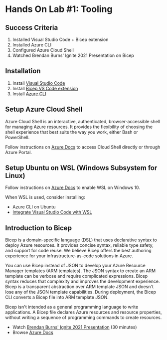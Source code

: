 # Hands On Lab #1:  Tooling

## Success Criteria

1. Installed Visual Studio Code + Bicep extension
2. Installed Azure CLI
3. Configured Azure Cloud Shell
4. Watched Brendan Burns' Ignite 2021 Presentation on Bicep

## Installation

1. Install [Visual Studio Code](https://code.visualstudio.com/Download)
2. Install [Bicep VS Code extension](https://marketplace.visualstudio.com/items?itemName=ms-azuretools.vscode-bicep)
3. Install [Azure CLI](https://docs.microsoft.com/cli/azure/install-azure-cli)

## Setup Azure Cloud Shell

Azure Cloud Shell is an interactive, authenticated, browser-accessible shell for managing Azure resources. It provides the flexibility of choosing the shell experience that best suits the way you work, either Bash or PowerShell.

Follow instructions on [Azure Docs](https://docs.microsoft.com/azure/cloud-shell/overview) to access Cloud Shell directly or through Azure Portal.

## Setup Ubuntu on WSL (Windows Subsystem for Linux)

Follow instructions on [Azure Docs](https://docs.microsoft.com/en-us/windows/wsl/install-win10) to enable WSL on Windows 10.

When WSL is used, consider installing:

* Azure CLI on Ubuntu
* [Integrate Visual Studio Code with WSL](https://code.visualstudio.com/docs/remote/wsl)

## Introduction to Bicep

Bicep is a domain-specific language (DSL) that uses declarative syntax to deploy Azure resources. It provides concise syntax, reliable type safety, and support for code reuse. We believe Bicep offers the best authoring experience for your infrastructure-as-code solutions in Azure.

You can use Bicep instead of JSON to develop your Azure Resource Manager templates (ARM templates). The JSON syntax to create an ARM template can be verbose and require complicated expressions. Bicep syntax reduces that complexity and improves the development experience. Bicep is a transparent abstraction over ARM template JSON and doesn't lose any of the JSON template capabilities. During deployment, the Bicep CLI converts a Bicep file into ARM template JSON.

Bicep isn't intended as a general programming language to write applications. A Bicep file declares Azure resources and resource properties, without writing a sequence of programming commands to create resources.

* Watch [Brendan Burns' Ignite 2021 Presentation](https://www.youtube.com/embed/sc1kJfcRQgY) (30 minutes)
* Browse [Azure Docs](https://docs.microsoft.com/azure/azure-resource-manager/bicep/overview)
